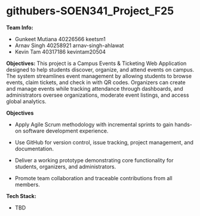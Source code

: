 # githubers-SOEN341_Project_F25

**Team Info:**
- Gunkeet Mutiana 40226566 keetsm1
- Arnav Singh 40258921 arnav-singh-ahlawat
- Kevin Tam 40317186 kevintam20504

**Objectives:**
This project is a Campus Events & Ticketing Web Application designed to help students discover, organize, and attend events on campus. The system streamlines event management by allowing students to browse events, claim tickets, and check in with QR codes. Organizers can create and manage events while tracking attendance through dashboards, and administrators oversee organizations, moderate event listings, and access global analytics.


**Objectives**

- Apply Agile Scrum methodology with incremental sprints to gain hands-on software development experience.

- Use GitHub for version control, issue tracking, project management, and documentation.

- Deliver a working prototype demonstrating core functionality for students, organizers, and administrators.

- Promote team collaboration and traceable contributions from all members.

**Tech Stack:**

  - TBD
